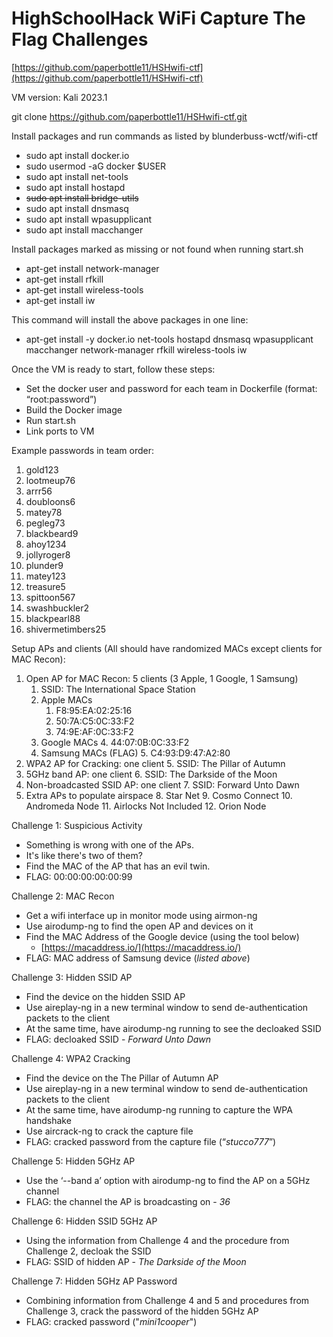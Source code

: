 # HighSchoolHack WiFi Capture The Flag Challenges

[https://github.com/paperbottle11/HSHwifi-ctf](https://github.com/paperbottle11/HSHwifi-ctf)

VM version: Kali 2023.1

git clone https://github.com/paperbottle11/HSHwifi-ctf.git

Install packages and run commands as listed by blunderbuss-wctf/wifi-ctf



* sudo apt install docker.io
* sudo usermod -aG docker $USER
* sudo apt install net-tools
* sudo apt install hostapd
* ~~sudo apt install bridge-utils~~
* sudo apt install dnsmasq
* sudo apt install wpasupplicant
* sudo apt install macchanger

Install packages marked as missing or not found when running start.sh



* apt-get install network-manager
* apt-get install rfkill
* apt-get install wireless-tools
* apt-get install iw

This command will install the above packages in one line:
* apt-get install -y docker.io net-tools hostapd dnsmasq wpasupplicant macchanger network-manager rfkill wireless-tools iw

Once the VM is ready to start, follow these steps:
* Set the docker user and password for each team in Dockerfile (format: “root:password”)
* Build the Docker image
* Run start.sh
* Link ports to VM

Example passwords in team order:



1. gold123
2. lootmeup76
3. arrr56
4. doubloons6
5. matey78
6. pegleg73
7. blackbeard9
8. ahoy1234
9. jollyroger8
10. plunder9
11. matey123
12. treasure5
13. spittoon567
14. swashbuckler2
15. blackpearl88
16. shivermetimbers25



Setup APs and clients (All should have randomized MACs except clients for MAC Recon):



1. Open AP for MAC Recon: 5 clients (3 Apple, 1 Google, 1 Samsung)
    1. SSID: The International Space Station
    2. Apple MACs
        1. F8:95:EA:02:25:16
        2. 50:7A:C5:0C:33:F2
        3. 74:9E:AF:0C:33:F2
    3. Google MACs
        4. 44:07:0B:0C:33:F2
    4. Samsung MACs (FLAG)
        5. C4:93:D9:47:A2:80
2. WPA2 AP for Cracking: one client
    5. SSID: The Pillar of Autumn
3. 5GHz band AP: one client
    6. SSID: The Darkside of the Moon
4. Non-broadcasted SSID AP: one client
    7. SSID: Forward Unto Dawn
5. Extra APs to populate airspace
    8. Star Net
    9. Cosmo Connect
    10. Andromeda Node
    11. Airlocks Not Included
    12. Orion Node

Challenge 1: Suspicious Activity



* Something is wrong with one of the APs.
* It's like there's two of them?
* Find the MAC of the AP that has an evil twin.
* FLAG: 00:00:00:00:00:99

Challenge 2: MAC Recon



* Get a wifi interface up in monitor mode using airmon-ng
* Use airodump-ng to find the open AP and devices on it
* Find the MAC Address of the Google device (using the tool below)
    * [https://macaddress.io/](https://macaddress.io/)
* FLAG: MAC address of Samsung device (_listed above_)

Challenge 3: Hidden SSID AP



* Find the device on the hidden SSID AP
* Use aireplay-ng in a new terminal window to send de-authentication packets to the client
* At the same time, have airodump-ng running to see the decloaked SSID
* FLAG: decloaked SSID - _Forward Unto Dawn_

Challenge 4: WPA2 Cracking



* Find the device on the The Pillar of Autumn AP
* Use aireplay-ng in a new terminal window to send de-authentication packets to the client
* At the same time, have airodump-ng running to capture the WPA handshake 
* Use aircrack-ng to crack the capture file
* FLAG: cracked password from the capture file (“_stucco777_”)

Challenge 5: Hidden 5GHz AP



* Use the ‘--band a’ option with airodump-ng to find the AP on a 5GHz channel
* FLAG: the channel the AP is broadcasting on - _36_

Challenge 6: Hidden SSID 5GHz AP



* Using the information from Challenge 4 and the procedure from Challenge 2, decloak the SSID
* FLAG: SSID of hidden AP - _The Darkside of the Moon_

Challenge 7: Hidden 5GHz AP Password



* Combining information from Challenge 4 and 5 and procedures from Challenge 3, crack the password of the hidden 5GHz AP
* FLAG: cracked password ("_mini1cooper_")

